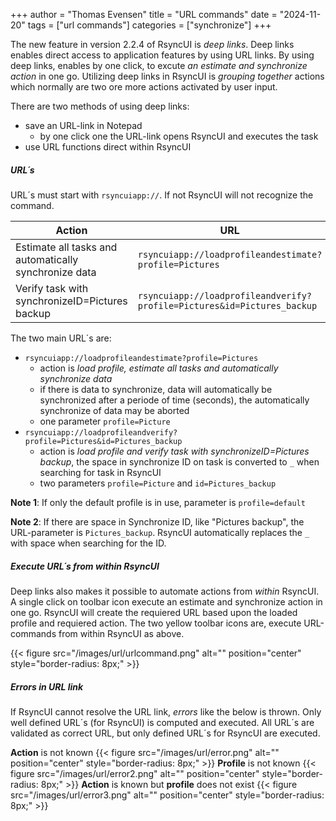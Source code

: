 +++
author = "Thomas Evensen"
title = "URL commands"
date = "2024-11-20"
tags = ["url commands"]
categories = ["synchronize"]
+++

The new feature in version 2.2.4 of RsyncUI is *deep links*. Deep links enables direct access to application features by using URL links. By using deep links, enables by one click, to excute *an estimate and synchronize action* in one go. Utilizing  deep links in RsyncUI is *grouping together* actions which normally are two ore more actions activated by user input. 

There are two methods of using deep links:

- save an URL-link in Notepad
    - by one click one the URL-link opens RsyncUI and executes the task
- use URL functions direct within RsyncUI

##### URL´s 

URL´s must start with `rsyncuiapp://`. If not RsyncUI will not recognize the command.

| Action                                                | URL                                                                     |
|-------------------------------------------------------|-------------------------------------------------------------------------|
| Estimate all tasks and automatically synchronize data | `rsyncuiapp://loadprofileandestimate?profile=Pictures`                  |
| Verify  task with synchronizeID=Pictures backup       | `rsyncuiapp://loadprofileandverify?profile=Pictures&id=Pictures_backup` |

The two main URL´s are:

- `rsyncuiapp://loadprofileandestimate?profile=Pictures`
   - action is *load profile, estimate all tasks and automatically synchronize data*
    - if there is data to synchronize, data will automatically be synchronized after a periode of time (seconds), the automatically synchronize of data may be aborted
  - one parameter `profile=Picture`
- `rsyncuiapp://loadprofileandverify?profile=Pictures&id=Pictures_backup`
    - action is *load profile and verify  task with synchronizeID=Pictures backup*, the space in synchronize ID on task is converted to `_` when searching for task in RsyncUI
    - two parameters `profile=Picture` and `id=Pictures_backup`

**Note 1**: If only the default profile is in use, parameter is `profile=default`

**Note 2**: If there are space in Synchronize ID, like "Pictures backup", the URL-parameter is `Pictures_backup`. RsyncUI automatically replaces the `_` with space when searching for the ID.

##### Execute URL´s from within RsyncUI

Deep links also makes it possible to automate actions from *within* RsyncUI. A single click on toolbar icon  execute an estimate and synchronize action in one go. RsyncUI will create the requiered URL based upon the loaded profile and requiered action. The two yellow toolbar icons are, execute URL-commands from within RsyncUI as above.

{{< figure src="/images/url/urlcommand.png" alt="" position="center" style="border-radius: 8px;" >}}

##### Errors in URL link

If RsyncUI cannot resolve the URL link, *errors* like the below is thrown. Only well defined URL´s (for RsyncUI)
is computed and executed. All URL´s are validated as correct URL, but only defined URL´s for RsyncUI are
executed.

**Action** is not known
{{< figure src="/images/url/error.png" alt="" position="center" style="border-radius: 8px;" >}}
**Profile** is not known
{{< figure src="/images/url/error2.png" alt="" position="center" style="border-radius: 8px;" >}}
**Action** is  known but **profile** does not exist
{{< figure src="/images/url/error3.png" alt="" position="center" style="border-radius: 8px;" >}}
